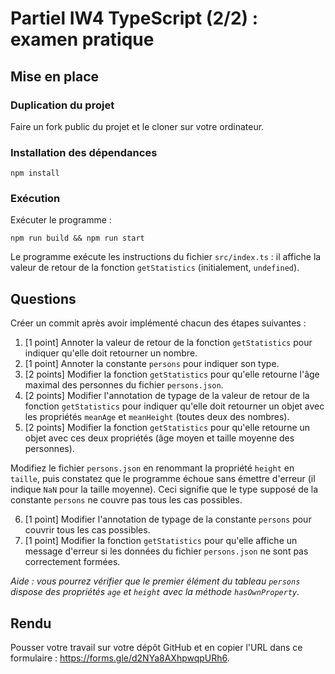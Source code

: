 # Partiel IW4 TypeScript (2/2) : examen pratique

## Mise en place

### Duplication du projet

Faire un fork public du projet et le cloner sur votre ordinateur.

### Installation des dépendances

```
npm install
```

### Exécution

Exécuter le programme :

```
npm run build && npm run start
```

Le programme exécute les instructions du fichier `src/index.ts` : il affiche la valeur de retour de la fonction `getStatistics` (initialement, `undefined`).

## Questions

Créer un commit après avoir implémenté chacun des étapes suivantes :

1. [1 point] Annoter la valeur de retour de la fonction `getStatistics` pour indiquer qu'elle doit retourner un nombre.
2. [1 point] Annoter la constante `persons` pour indiquer son type.
3. [2 points] Modifier la fonction `getStatistics` pour qu'elle retourne l'âge maximal des personnes du fichier `persons.json`.
4. [2 points] Modifier l'annotation de typage de la valeur de retour de la fonction `getStatistics` pour indiquer qu'elle doit retourner un objet avec les propriétés `meanAge` et `meanHeight` (toutes deux des nombres).
5. [2 points] Modifier la fonction `getStatistics` pour qu'elle retourne un objet avec ces deux propriétés (âge moyen et taille moyenne des personnes).

Modifiez le fichier `persons.json` en renommant la propriété `height` en `taille`, puis constatez que le programme échoue sans émettre d'erreur (il indique `NaN` pour la taille moyenne). Ceci signifie que le type supposé de la constante `persons` ne couvre pas tous les cas possibles.

6. [1 point] Modifier l'annotation de typage de la constante `persons` pour couvrir tous les cas possibles.
7. [1 point] Modifier la fonction `getStatistics` pour qu'elle affiche un message d'erreur si les données du fichier `persons.json` ne sont pas correctement formées.

_Aide : vous pourrez vérifier que le premier élément du tableau `persons` dispose des propriétés `age` et `height` avec la méthode `hasOwnProperty`._

## Rendu

Pousser votre travail sur votre dépôt GitHub et en copier l'URL dans ce formulaire : https://forms.gle/d2NYa8AXhpwqpURh6.
